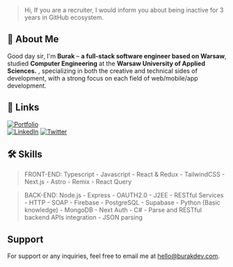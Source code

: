 > Hi, If you are a recruiter, I would inform you about being inactive for 3 years in GitHub ecosystem.

## 🚀 About Me

Good day sir, I'm **Burak** – **a full-stack software engineer based on Warsaw**, studied **Computer Engineering** at the **Warsaw University of Applied Sciences.** , specializing in both the creative and technical sides of development, with a strong focus on each field of web/mobile/app development.

## 🔗 Links

[![Portfolio](https://img.shields.io/badge/Portfolio-000?style=for-the-badge&logo=ko-fi&logoColor=white)](https://burakdev.com)  
[![LinkedIn](https://img.shields.io/badge/LinkedIn-0A66C2?style=for-the-badge&logo=linkedin&logoColor=white)](https://www.linkedin.com/in/burak-bilen-483772227/)
[![Twitter](https://img.shields.io/badge/Twitter-1DA1F2?style=for-the-badge&logo=twitter&logoColor=white)](https://twitter.com/burakdev)

## 🛠 Skills

> FRONT-END: 
Typescript - Javascript - React & Redux - TailwindCSS - Next.js - Astro - Remix - React Query

> BACK-END:
Node.js - Express - OAUTH2.0 - J2EE - RESTful Services - HTTP - SOAP - Firebase - PostgreSQL - Supabase - Python (Basic knowledge) - MongoDB - Next Auth - C# - Parse and RESTful backend
APIs integration - JSON parsing

## Support

For support or any inquiries, feel free to email me at [hello@burakdev.com](mailto:hello@burakdev.com).
